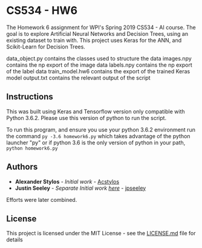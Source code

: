 # CS534 - HW6

The Homework 6 assignment for WPI's Spring 2019 CS534 - AI course.
The goal is to explore Artificial Neural Networks and Decision Trees, using
an existing dataset to train with. This project uses Keras for the ANN, and 
Scikit-Learn for Decision Trees.

data_object.py contains the classes used to structure the data
images.npy contains the np export of the image data
labels.npy contains the np export of the label data
train_model.hw6 contains the export of the trained Keras model
output.txt contains the relevant output of the script
## Instructions

This was built using Keras and Tensorflow version only compatible with Python 3.6.2.
Please use this version of python to run the script.

To run this program, and ensure you use your python 3.6.2 environment run the command
`py -3.6 homework6.py`
which takes advantage of the python launcher "py"
or if python 3.6 is the only version of python in your path,
`python homework6.py`

## Authors

* **Alexander Stylos** - *Initial work* - [Acstylos](https://github.com/Acstylos)
* **Justin Seeley** - *Separate Initial work [here](https://github.com/jpseeley/cs534-hw6)* - [jpseeley](https://github.com/jpseeley)

Efforts were later combined.

## License

This project is licensed under the MIT License - see the [LICENSE.md](LICENSE.md) file for details
